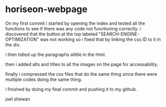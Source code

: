 # horiseon-webpage

On my first commit i started by opening the index and tested all the functions to see if there was any code not functioning correctly.
i discovered that the button at the top labeled "SEARCH-ENGINE-OPTIMIZATION" was not working so i fixed that by linking the css ID to it in the div.

i then tidied up the paragraphs alittle in the html.

then i added alts and titles to all the images on the page for accessability.

finally i compressed the css files that do the same thing since there were multiple codes doing the same thing.

i finished by doing my final commit and pushing it to my github.



joel shewan

